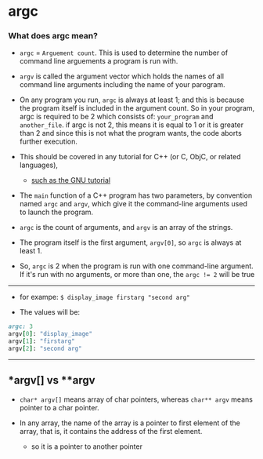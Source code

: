 # argc

### What does argc mean?

- `argc` = `Arguement count`. This is used to determine the number of command line arguements 
  a program is run with.
- `argv` is called the argument vector which holds the names of all command line arguments including
  the name of your parogram.
- On any program you run, `argc` is always at least 1; and this is because the program itself is 
  included in the argument count. So in your program, argc is required to be 2 which consists of:
  `your_program` and `another_file`. if argc is not 2, this means it is equal to 1 or it is greater
  than 2 and since this is not what the program wants, the code aborts further execution.


- This should be covered in any tutorial for C++ (or C, ObjC, or related languages), 
  - [such as the GNU tutorial](http://crasseux.com/books/ctutorial/argc-and-argv.html)


- The `main` function of a C++ program has two parameters, by convention named `argc` and `argv`, 
  which give it the command-line arguments used to launch the program.

- `argc` is the count of arguments, and `argv` is an array of the strings.
  
- The program itself is the first argument, `argv[0]`, so `argc` is always at least 1.

- So, `argc` is 2 when the program is run with one command-line argument. 
  If it's run with no arguments, or more than one, the `argc != 2` will be true

---

- for exampe: `$ display_image firstarg "second arg"`

- The values will be:

```ruby
argc: 3
argv[0]: "display_image"
argv[1]: "firstarg"
argv[2]: "second arg"
```


---

## *argv[]  vs  **argv


- `char* argv[]` means array of char pointers, whereas `char** argv` means pointer to a 
  char pointer.

- In any array, the name of the array is a pointer to first element of the array, 
  that is, it contains the address of the first element.
  - so it is a pointer to another pointer
